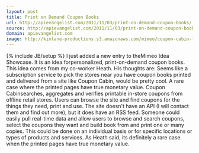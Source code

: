 ```yaml
---
layout: post
title: Print on Demand Coupon Books
url: http://apievangelist.com/2011/11/03/print-on-demand-coupon-books/
source: http://apievangelist.com/2011/11/03/print-on-demand-coupon-books/
domain: apievangelist.com
image: http://kinlane-productions.s3.amazonaws.com/mimeo/coupon-cabin-logo.png
---
```

{% include JB/setup %}
I just added a new entry to theMimeo Idea Showcase. It is an idea forpersonalized, print-on-demand coupon books.
This idea comes from my co-worker Heath. His thoughts are:
Seems like a subscription service to pick the stores near you have coupon books printed and delivered from a site like Coupon Cabin, would be pretty cool. A rare case where the printed pages have true monetary value.
Coupon Cabinsearches, aggregates and verifies printable in-store coupons from offline retail stores. Users can browse the site and find coupons for the things they need, print and use.
The site doesn't have an API (I will contact them and find out more), but it does have an RSS feed. Someone could easily pull real-time data and allow users to browse and search coupons, select the coupons they want and build book from and print one or many copies.
This could be done on an individual basis or for specific locations or types of products and services. As Heath said, its definitely a rare case when the printed pages have true monetary value.